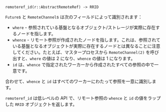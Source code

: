 ```
remoteref_id(r::AbstractRemoteRef) -> RRID
```

`Future`s と `RemoteChannel`s は次のフィールドによって識別されます：

  * `where` - 参照されている基盤となるオブジェクト/ストレージが実際に存在するノードを指します。
  * `whence` - リモート参照が作成されたノードを指します。これは、参照されている基盤となるオブジェクトが実際に存在するノードとは異なることに注意してください。たとえば、マスタープロセスから `RemoteChannel(2)` を呼び出すと、`where` の値は 2 になり、`whence` の値は 1 になります。
  * `id` は、`whence` で指定されたワーカーから作成されたすべての参照の中で一意です。

合わせて、`whence` と `id` はすべてのワーカーにわたって参照を一意に識別します。

`remoteref_id` は低レベルの API で、リモート参照の `whence` と `id` の値をラップした `RRID` オブジェクトを返します。
